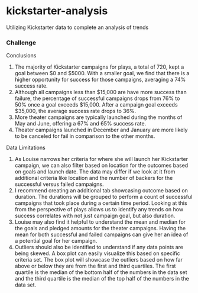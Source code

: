 # kickstarter-analysis
Utilizing Kickstarter data to complete an analysis of trends

### Challenge
Conclusions
1.	The majority of Kickstarter campaigns for plays, a total of 720, kept a goal between $0 and $5000. With a smaller goal, we find that there is a higher opportunity for success for those campaigns, averaging a 74% success rate. 
2.	Although all campaigns less than $15,000 are have more success than failure, the percentage of successful campaigns drops from 76% to 50% once a goal exceeds $15,000. After a campaign goal exceeds $35,000, the average success rate drops to 36%.
3.	More theater campaigns are typically launched during the months of May and June, offering a 67% and 65% success rate.
4.	Theater campaigns launched in December and January are more likely to be canceled for fail in comparison to the other months. 

Data Limitations
1.	As Louise narrows her criteria for where she will launch her Kickstarter campaign, we can also filter based on location for the outcomes based on goals and launch date. The data may differ if we look at it from additional criteria like location and the number of backers for the successful versus failed campaigns. 
2.	I recommend creating an additional tab showcasing outcome based on duration. The durations will be grouped to perform a count of successful campaigns that took place during a certain time period. Looking at this from the perspective of plays allows us to identify any trends on how success correlates with not just campaign goal, but also duration. 
3.	Louise may also find it helpful to understand the mean and median for the goals and pledged amounts for the theater campaigns. Having the mean for both successful and failed campaigns can give her an idea of a potential goal for her campaign. 
4.	Outliers should also be identified to understand if any data points are being skewed. A box plot can easily visualize this based on specific criteria set. The box plot will showcase the outliers based on how far above or below they are from the first and third quartiles. The first quartile is the median of the bottom half of the numbers in the data set and the third quartile is the median of the top half of the numbers in the data set. 

